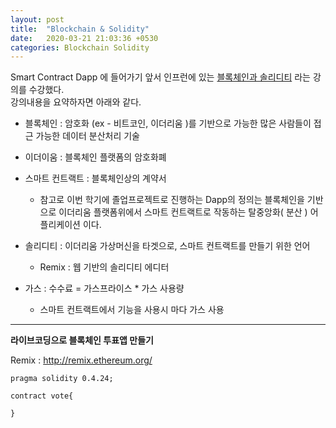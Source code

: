 ```yaml
---
layout: post
title:  "Blockchain & Solidity"
date:   2020-03-21 21:03:36 +0530
categories: Blockchain Solidity 
---
```


Smart Contract Dapp 에 들어가기 앞서 인프런에 있는 [블록체인과 솔리디티] 라는 강의를 수강했다.  
강의내용을 요약하자면 아래와 같다.

* 블록체인 : 암호화 (ex - 비트코인, 이더리움 )를 기반으로 가능한 많은 사람들이 접근 가능한 데이터 분산처리 기술  
* 이더이움 : 블록체인 플랫폼의 암호화폐
* 스마트 컨트랙트 : 블록체인상의 계약서  
  + 참고로 이번 학기에 졸업프로젝트로 진행하는 Dapp의 정의는 블록체인을 기반으로 이더리움 플랫폼위에서 스마트 컨트랙트로 작동하는 탈중앙화( 분산 ) 어플리케이션 이다.    

* 솔리디티 : 이더리움 가상머신을 타겟으로, 스마트 컨트랙트를 만들기 위한 언어   
  + Remix : 웹 기반의 솔리디티 에디터  

* 가스 : 수수료 = 가스프라이스 * 가스 사용량   
  + 스마트 컨트랙트에서 기능을 사용시 마다 가스 사용
  

* * *

__라이브코딩으로 블록체인 투표앱 만들기__

Remix : <http://remix.ethereum.org/>

```solidity
pragma solidity 0.4.24;

contract vote{
    
}

```







[블록체인과 솔리디티]: https://www.inflearn.com/course/블록체인-blockchain/dashboard
